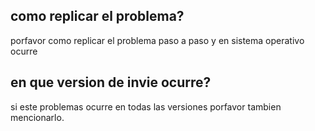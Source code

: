 ## como replicar el problema?
porfavor como replicar el problema paso a paso y en sistema operativo ocurre
## en que version de invie ocurre?
si este problemas ocurre en todas las versiones porfavor tambien mencionarlo.
